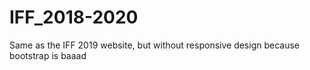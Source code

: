 # IFF_2018-2020
Same as the IFF 2019 website, but without responsive design because bootstrap is baaad
